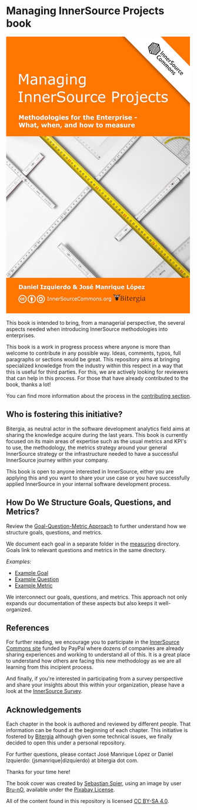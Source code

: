 # Managing InnerSource Projects book

<img src="managing-innersource-projects-cover.jpg" title="Managing InnerSource Projects">

This book is intended to bring, from a managerial perspective, the several aspects needed
when introducing InnerSource methodologies into enterprises.

This book is a work in progress process where anyone is more than welcome to contribute
in any possible way. Ideas, comments, typos, full paragraphs or sections would be
great. This repository aims at bringing specialized knowledge from the industry
within this respect in a way that this is useful for third parties. For this, we are
actively looking for reviewers that can help in this process.
For those that have already contributed to the book, thanks a lot!

You can find more information about the process in the [contributing section](https://github.com/dicortazar/managing-inner-source-projects/blob/master/CONTRIBUTING.md).

## Who is fostering this initiative?

Bitergia, as neutral actor in the software development analytics field aims at
sharing the knowledge acquire during the last years. This book is currently focused on its main areas of expertise such as the usual metrics and KPI's to use,
the methodology, the metrics strategy around your general InnerSource strategy 
or the infrastructure needed to have a successful InnerSource
journey within your company.

This book is open to anyone interested in InnerSource, either you are 
applying this and you want to share your use case or you have successfully 
applied InnerSource in your internal software development process.

## How Do We Structure Goals, Questions, and Metrics?

Review the [Goal-Question-Metric Approach](./measuring/gqm.md) to further understand how we structure goals, questions, and metrics.

We document each goal in a separate folder in the [measuring](./measuring) directory. Goals link to relevant questions and metrics in the same directory.

*Examples:*

* [Example Goal](./measuring/gqm_example/gqm_example_goal.md)
* [Example Question](./measuring/gqm_example/gqm_example_question.md)
* [Example Metric](./measuring/gqm_example/gqm_example_metric.md)

We interconnect our goals, questions, and metrics. This approach not only expands our documentation of these aspects but also keeps it well-organized.

## References

For further reading, we encourage you to participate in the [InnerSource Commons site](https://paypal.github.io/InnerSourceCommons/)
funded by PayPal where dozens of companies are already sharing experiences and working to
understand all of this. It is a great place to understand how others are facing this
new methodology as we are all learning from this incipient process.

And finally, if you're interested in participating from a survey perspective and share
your insights about this within your organization, please have a look at the
[InnerSource Survey](https://paypal.github.io/InnerSourceCommons/assets/files/InnerSourceCommonsSurvey2016.pdf).


## Acknowledgements

Each chapter in the book is authored and reviewed by different people. That information can
be found at the beginning of each chapter. This initiative is fostered by [Bitergia](https://bitergia.com)
although given some technical issues, we finally decided to open this under a personal
repository.

For further questions, please contact José Manrique López or Daniel Izquierdo:
(jsmanrique|dizquierdo) at bitergia dot com.


Thanks for your time here!

The book cover was created by [Sebastian Spier](https://spier.hu), using an image by user [Bru-nO](https://pixabay.com/photos/measure-unit-of-measure-meterstab-2737004/), available under the [Pixabay License](https://pixabay.com/service/license/).

All of the content found in this repository is licensed [CC BY-SA 4.0](https://creativecommons.org/licenses/by-sa/4.0/).
